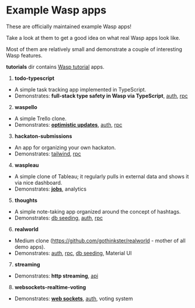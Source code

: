 Example Wasp apps
=================

These are officially maintained example Wasp apps!

Take a look at them to get a good idea on what real Wasp apps look like.

Most of them are relatively small and demonstrate a couple of interesting Wasp features.

**tutorials** dir contains [Wasp tutorial](https://wasp-lang.dev/docs/tutorial/create) apps.

1. **todo-typescript**

  - A simple task tracking app implemented in TypeScript.
  - Demonstrates: **full-stack type safety in Wasp via TypeScript**, [auth](https://wasp-lang.dev/docs/auth/overview), [rpc](https://wasp-lang.dev/docs/data-model/operations/overview)

2. **waspello**

  - A simple Trello clone.
  - Demonstrates: **[optimistic updates](https://wasp-lang.dev/docs/data-model/operations/actions#the-useaction-hook-and-optimistic-updates)**, [auth](https://wasp-lang.dev/docs/auth/overview), [rpc](https://wasp-lang.dev/docs/data-model/operations/overview)

3. **hackaton-submissions**

  - An app for organizing your own hackaton.
  - Demonstrates: [tailwind](https://wasp-lang.dev/docs/project/css-frameworks#tailwind), [rpc](https://wasp-lang.dev/docs/data-model/operations/overview)

4. **waspleau**

  - A simple clone of Tableau; it regularly pulls in external data and shows it via nice dashboard.
  - Demonstrates: **[jobs](https://wasp-lang.dev/docs/advanced/jobs)**, analytics

5. **thoughts**
  - A simple note-taking app organized around the concept of hashtags.
  - Demonstrates: [db seeding](https://wasp-lang.dev/docs/data-model/backends#seeding-the-database), [auth](https://wasp-lang.dev/docs/auth/overview), [rpc](https://wasp-lang.dev/docs/data-model/operations/overview)

6. **realworld**
  - Medium clone (https://github.com/gothinkster/realworld - mother of all demo apps).
  - Demonstrates: [auth](https://wasp-lang.dev/docs/auth/overview), [rpc](https://wasp-lang.dev/docs/data-model/operations/overview), [db seeding](https://wasp-lang.dev/docs/data-model/backends#seeding-the-database), Material UI

7. **streaming**
  - Demonstrates: **http streaming**, [api](https://wasp-lang.dev/docs/advanced/apis)

8. **websockets-realtime-voting**
  - Demonstrates: **[web sockets](https://wasp-lang.dev/docs/advanced/web-sockets)**, [auth](https://wasp-lang.dev/docs/auth/overview), voting system
